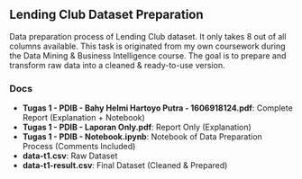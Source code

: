 ## Lending Club Dataset Preparation
Data preparation process of Lending Club dataset. It only takes 8 out of all columns available. This task is originated from my own coursework during the Data Mining & Business Intelligence course. The goal is to prepare and transform raw data into a cleaned & ready-to-use version.

### Docs
- **Tugas 1 - PDIB - Bahy Helmi Hartoyo Putra - 1606918124.pdf**: Complete Report (Explanation + Notebook)
- **Tugas 1 - PDIB - Laporan Only.pdf**: Report Only (Explanation)
- **Tugas 1 - PDIB - Notebook.ipynb**: Notebook of Data Preparation Process (Comments Included)
- **data-t1.csv**: Raw Dataset
- **data-t1-result.csv**: Final Dataset (Cleaned & Prepared)
